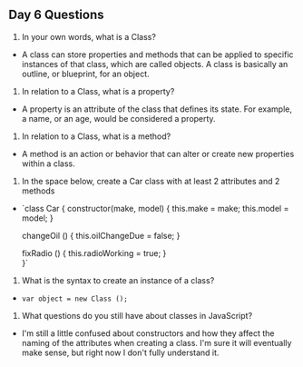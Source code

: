 ## Day 6 Questions

1. In your own words, what is a Class?
* A class can store properties and methods that can be applied to specific instances of that class, which are called objects.  A class is basically an outline, or blueprint, for an object.

1. In relation to a Class, what is a property?
* A property is an attribute of the class that defines its state.  For example, a name, or an age, would be considered a property.

1. In relation to a Class, what is a method?
* A method is an action or behavior that can alter or create new properties within a class.

1. In the space below, create a Car class with at least 2 attributes and 2 methods
* `class Car {
    constructor(make, model) {
        this.make = make;
        this.model = model;
    }
    
    changeOil () {
        this.oilChangeDue = false;
    }
    
    fixRadio () {
        this.radioWorking = true;
    }  
}`

1. What is the syntax to create an instance of a class?
* `var object = new Class ();`

1. What questions do you still have about classes in JavaScript?
* I'm still a little confused about constructors and how they affect the naming of the attributes when creating a class.  I'm sure it will eventually make sense, but right now I don't fully understand it.